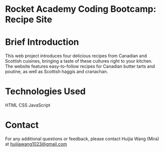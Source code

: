 # Rocket Academy Coding Bootcamp: Recipe Site

# Brief Introduction

This web project introduces four delicious recipes from Canadian and Scottish cuisines, bringing a taste of these cultures right to your kitchen. The website features easy-to-follow recipes for Canadian butter tarts and poutine, as well as Scottish haggis and cranachan.

# Technologies Used
HTML
CSS
JavaScript

# Contact 
For any additional questions or feedback, please contact Huijia Wang (Mira) at huijiawang1023@gmail.com


